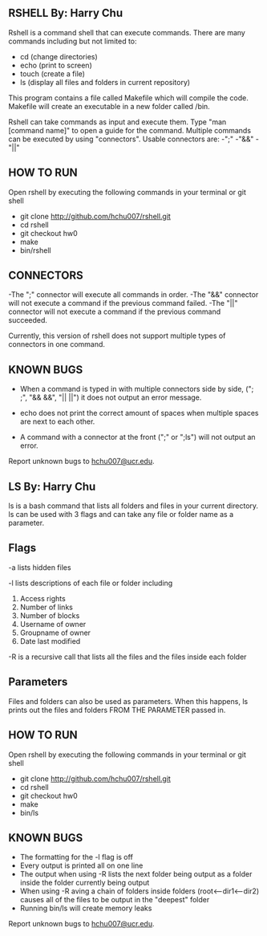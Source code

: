 RSHELL By: Harry Chu
----------------------------------


Rshell is a command shell that can execute commands.
There are many commands including but not limited to:
- cd (change directories)
- echo (print to screen)
- touch (create a file)
- ls (display all files and folders in current repository)

This program contains a file called Makefile which will compile the code.
Makefile will create an executable in a new folder called /bin.

Rshell can take commands as input and execute them. Type "man [command name]"
to open a guide for the command. Multiple commands can be executed by using
"connectors".
Usable connectors are:
-";"
-"&&"
-"||"

HOW TO RUN
----------------------------------
Open rshell by executing the following commands in your terminal or git shell
- git clone  http://github.com/hchu007/rshell.git
- cd rshell
- git checkout hw0
- make
- bin/rshell

CONNECTORS
----------------------------------
-The ";" connector will execute all commands in order.
-The "&&" connector will not execute a command if the previous command failed.
-The "||" connector will not execute a command if the previous command succeeded.

Currently, this version of rshell does not support multiple types of connectors in one command.


KNOWN BUGS
----------------------------------
- When a command is typed in with multiple connectors side by side, ("; ;", "&& &&", "|| ||")
  it does not output an error message.

- echo does not print the correct amount of spaces when multiple spaces are next to each other.
- A command with a connector at the front (";" or ";ls") will not output an error.








Report unknown bugs to hchu007@ucr.edu.



LS By: Harry Chu
----------------------------------
ls is a bash command that lists all folders and files in your current directory. ls can be used with 3 flags and can take any file or folder name as a parameter. 

Flags
----------------------------------
-a lists hidden files

-l lists descriptions of each file or folder including
  1. Access rights
  2. Number of links
  3. Number of blocks
  4. Username of owner
  5. Groupname of owner
  6. Date last modified

-R is a recursive call that lists all the files and the files inside each folder

Parameters
----------------------------------
Files and folders can also be used as parameters. When this happens, ls prints out the files and folders FROM THE PARAMETER passed in.

HOW TO RUN
----------------------------------
Open rshell by executing the following commands in your terminal or git shell
- git clone  http://github.com/hchu007/rshell.git
- cd rshell
- git checkout hw0
- make
- bin/ls


KNOWN BUGS
----------------------------------
- The formatting for the -l flag is off
- Every output is printed all on one line
- The output when using -R lists the next folder being output as a folder inside the folder currently being output
- When using -R aving a chain of folders inside folders (root<--dir1<--dir2) causes all of the files to be output in the "deepest" folder
- Running bin/ls will create memory leaks








Report unknown bugs to hchu007@ucr.edu.


